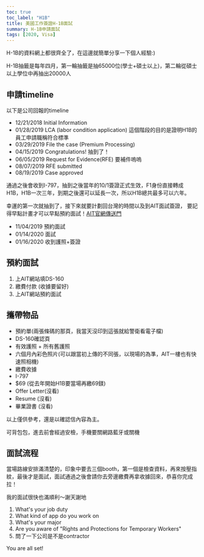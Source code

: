 ```yaml
---
toc: true
toc_label: "H1B"
title: 美國工作簽證H-1B面試
summary: H-1B申請面試
tags: [2020, Visa]
---
```


H-1B的資料網上都很齊全了，在這邊就簡單分享一下個人經驗:)

H-1B抽籤是每年四月，第一輪抽籤是抽65000位(學士+碩士以上)，第二輪從碩士以上學位中再抽出20000人

## 申請timeline

以下是公司回報的timeline

- 12/21/2018 Initial Information
- 01/28/2019 LCA (labor condition application) 這個階段的目的是證明H1B的員工申請職稱符合標準
- 03/29/2019 File the case (Premium Processing)
- 04/15/2019 Congratulations! 抽到了！
- 06/05/2019 Request for Evidence(RFE) 要補件嗚嗚
- 08/07/2019 RFE submitted
- 08/19/2019 Case approved

通過之後會收到I-797，抽到之後當年的10/1簽證正式生效，F1身份直接轉成H1B，H1B一次三年，到期之後還可以延長一次，所以H1B總共最多可以六年。

幸運的第一次就抽到了，接下來就要計劃回台灣的時間以及到AIT面試簽證，
要記得早點計畫才可以早點預約面試！[AIT官網傳送門](https://www.ustraveldocs.com/tw_zh/tw-niv-typework.asp)

- 11/04/2019 預約面試
- 01/14/2020 面試
- 01/16/2020 收到護照+簽證

## 預約面試

1. 上AIT網站填DS-160
2. 繳費付款 (收據要留好)
3. 上AIT網站預約面試

## 攜帶物品

- 預約單(兩張條碼的那頁，我當天沒印到這張就給警衛看電子檔)
- DS-160確認頁
- 有效護照 + 所有舊護照
- 六個月內彩色照片(可以跟當初上傳的不同張，以現場的為準，AIT一樓也有快速照相機)
- 繳費收據
- I-797
- $69 (從去年開始H1B要當場再繳69鎂)
- Offer Letter(沒看)
- Resume (沒看)
- 畢業證書 (沒看)

以上僅供參考，還是以確認信內容為主。

可背包包，進去前會經過安檢，手機要關網路藍牙或關機

## 面試流程

當場路線安排滿清楚的，印象中要去三個booth，第一個是檢查資料，再來按壓指紋，最後才是面試，面試通過之後會請你去旁邊繳費再拿收據回來，恭喜你完成拉！

我的面試很快也滿順利～謝天謝地

1. What's your job duty
2. What kind of app do you work on
3. What's your major
4. Are you aware of "Rights and Protections for Temporary Workers"
5. 問了一下公司是不是contractor

You are all set!
